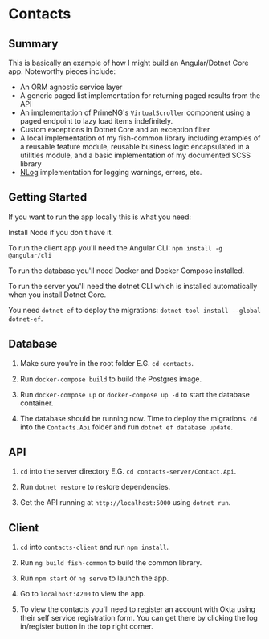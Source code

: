 
# Contacts



## Summary

This is basically an example of how I might build an Angular/Dotnet Core app. Noteworthy pieces include:

- An ORM agnostic service layer
- A generic paged list implementation for returning paged results from the API
- An implementation of PrimeNG's `VirtualScroller` component using a paged endpoint to lazy load items indefinitely.
- Custom exceptions in Dotnet Core and an exception filter
- A local implementation of my fish-common library including examples of a reusable feature module, reusable business logic encapsulated in a utilities module, and a basic implementation of my documented SCSS library
- [NLog](https://nlog-project.org/) implementation for logging warnings, errors, etc.


## Getting Started



If you want to run the app locally this is what you need:



Install Node if you don't have it.



To run the client app you'll need the Angular CLI: `npm install -g @angular/cli`



To run the database you'll need Docker and Docker Compose installed.



To run the server you'll need the dotnet CLI which is installed automatically when you install Dotnet Core.



You need `dotnet ef` to deploy the migrations: `dotnet tool install --global dotnet-ef`.




## Database



1. Make sure you're in the root folder E.G. `cd contacts`.



2. Run `docker-compose build` to build the Postgres image.



3. Run `docker-compose up` or `docker-compose up -d` to start the database container.



4. The database should be running now. Time to deploy the migrations. `cd` into the `Contacts.Api` folder and run `dotnet ef database update`.




## API



1. `cd` into the server directory E.G. `cd contacts-server/Contact.Api`.



2. Run `dotnet restore` to restore dependencies.



3. Get the API running at `http://localhost:5000` using `dotnet run`.



## Client



1. `cd` into `contacts-client` and run `npm install`.



3. Run `ng build fish-common` to build the common library.



4. Run `npm start` or `ng serve` to launch the app.



5. Go to `localhost:4200` to view the app.



6. To view the contacts you'll need to register an account with Okta using their self service registration form.  You can get there by clicking the log in/register button in the top right corner.
